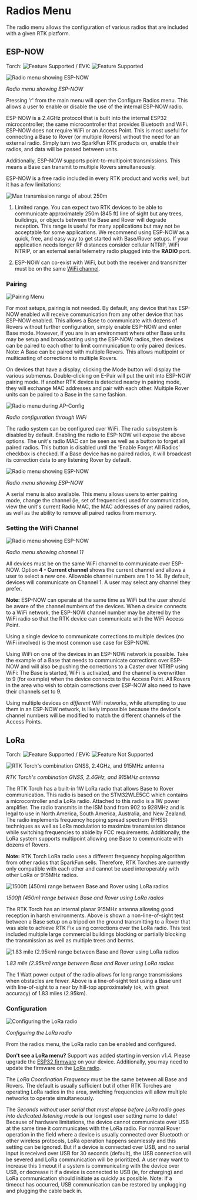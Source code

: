 # Radios Menu

The radio menu allows the configuration of various radios that are included with a given RTK platform.

## ESP-NOW

Torch: ![Feature Supported](img/Icons/GreenDot.png) / EVK: ![Feature Supported](img/Icons/GreenDot.png)

![Radio menu showing ESP-NOW](<img/Terminal/SparkFun RTK Everywhere - Radios Menu.png>)

*Radio menu showing ESP-NOW*

Pressing 'r' from the main menu will open the Configure Radios menu. This allows a user to enable or disable the use of the internal ESP-NOW radio.

ESP-NOW is a 2.4GHz protocol that is built into the internal ESP32 microcontroller; the same microcontroller that provides Bluetooth and WiFi. ESP-NOW does not require WiFi or an Access Point. This is most useful for connecting a Base to Rover (or multiple Rovers) without the need for an external radio. Simply turn two SparkFun RTK products on, enable their radios, and data will be passed between units.

Additionally, ESP-NOW supports point-to-multipoint transmissions. This means a Base can transmit to multiple Rovers simultaneously.

ESP-NOW is a free radio included in every RTK product and works well, but it has a few limitations: 

![Max transmission range of about 250m](img/Radios/SparkFun%20RTK%20ESP-Now%20Distance%20Testing.png)

1. Limited range. You can expect two RTK devices to be able to communicate approximately 250m (845 ft) line of sight but any trees, buildings, or objects between the Base and Rover will degrade reception. This range is useful for many applications but may not be acceptable for some applications. We recommend using ESP-NOW as a quick, free, and easy way to get started with Base/Rover setups. If your application needs longer RF distances consider cellular NTRIP, WiFi NTRIP, or an external serial telemetry radio plugged into the **RADIO** port.

2. ESP-NOW can co-exist with WiFi, but both the receiver and transmitter must be on the same [WiFi channel](https://docs.sparkfun.com/SparkFun_RTK_Everywhere_Firmware/menu_radios/#setting-the-wifi-channel). 

### Pairing

![Pairing Menu](img/Displays/SparkFun%20RTK%20Radio%20E-Pair.png)

For most setups, pairing is not needed. By default, any device that has ESP-NOW enabled will receive communication from any other device that has ESP-NOW enabled. This allows a Base to communicate with dozens of Rovers without further configuration, simply enable ESP-NOW and enter Base mode. However, if you are in an environment where other Base units may be setup and broadcasting using the ESP-NOW radios, then devices can be paired to each other to limit communication to only paired devices. Note: A Base can be paired with multiple Rovers. This allows multipoint or multicasting of corrections to multiple Rovers.

On devices that have a display, clicking the Mode button will display the various submenus. Double-clicking on E-Pair will put the unit into ESP-NOW pairing mode. If another RTK device is detected nearby in pairing mode, they will exchange MAC addresses and pair with each other. Multiple Rover units can be paired to a Base in the same fashion.

![Radio menu during AP-Config](<img/WiFi Config/SparkFun%20RTK%20Radio%20Config.png>)

*Radio configuration through WiFi*

The radio system can be configured over WiFi. The radio subsystem is disabled by default. Enabling the radio to ESP-NOW will expose the above options. The unit's radio MAC can be seen as well as a button to forget all paired radios. This button is disabled until the 'Enable Forget All Radios' checkbox is checked. If a Base device has no paired radios, it will broadcast its correction data to any listening Rover by default.

![Radio menu showing ESP-NOW](<img/Terminal/SparkFun RTK Everywhere - Radios Menu.png>)

*Radio menu showing ESP-NOW*

A serial menu is also available. This menu allows users to enter pairing mode, change the channel (ie, set of frequencies) used for communication, view the unit's current Radio MAC, the MAC addresses of any paired radios, as well as the ability to remove all paired radios from memory.

### Setting the WiFi Channel

![Radio menu showing ESP-NOW](<img/Terminal/SparkFun RTK Everywhere - Radios Menu.png>)

*Radio menu showing channel 11*

All devices must be on the same WiFi channel to communicate over ESP-NOW. Option **4 - Current channel** shows the current channel and allows a user to select a new one. Allowable channel numbers are 1 to 14. By default, devices will communicate on Channel 1. A user may select any channel they prefer.

**Note:** ESP-NOW can operate at the same time as WiFi but the user should be aware of the channel numbers of the devices. When a device connects to a WiFi network, the ESP-NOW channel number may be altered by the WiFi radio so that the RTK device can communicate with the WiFi Access Point.

Using a single device to communicate corrections to multiple devices (no WiFi involved) is the most common use case for ESP-NOW.

Using WiFi on one of the devices in an ESP-NOW network is possible. Take the example of a Base that needs to communicate corrections over ESP-NOW and will also be pushing the corrections to a Caster over NTRIP using WiFi: The Base is started, WiFi is activated, and the channel is overwritten to 9 (for example) when the device connects to the Access Point. All Rovers in the area who wish to obtain corrections over ESP-NOW also need to have their channels set to 9.

Using multiple devices on *different* WiFi networks, while attempting to use them in an ESP-NOW network, is likely impossible because the device's channel numbers will be modified to match the different channels of the Access Points.

## LoRa

Torch: ![Feature Supported](img/Icons/GreenDot.png) / EVK: ![Feature Not Supported](img/Icons/RedDot.png)

![RTK Torch's combination GNSS, 2.4GHz, and 915MHz antenna](img/SparkFun_RTK_Torch_Open_Antenna.png)

*RTK Torch's combination GNSS, 2.4GHz, and 915MHz antenna*

The RTK Torch has a built-in 1W LoRa radio that allows Base to Rover communication. This radio is based on the STM32WLE5CC which contains a microcontroller and a LoRa radio. Attached to this radio is a 1W power amplifier. The radio transmits in the ISM band from 902 to 928MHz and is legal to use in North America, South America, Australia, and New Zealand. The radio implements frequency hopping spread spectrum (FHSS) techniques as well as LoRa modulation to maximize transmission distance while switching frequencies to abide by FCC requirements. Additionally, the LoRa system supports multipoint allowing one Base to communicate with dozens of Rovers.

**Note:** RTK Torch LoRa radio uses a different frequency hopping algorithm from other radios that SparkFun sells. Therefore, RTK Torches are currently only compatible with each other and cannot be used interoperably with other LoRa or 915MHz radios.

![1500ft (450m) range between Base and Rover using LoRa radios](<img/Radios/SparkFun RTK LoRa Non-Line-Of-Sight Distance Test.png>)

*1500ft (450m) range between Base and Rover using LoRa radios*

The RTK Torch has an internal planar 915MHz antenna allowing good reception in harsh environments. Above is shown a non-line-of-sight test between a Base setup on a tripod on the ground transmitting to a Rover that was able to achieve RTK Fix using corrections over the LoRa radio. This test included multiple large commercial buildings blocking or partially blocking the transmission as well as multiple trees and berms.

![1.83 mile (2.95km) range between Base and Rover using LoRa radios](<img/Radios/SparkFun RTK LoRa Line-Of-Sight Distance Test.png>)

*1.83 mile (2.95km) range between Base and Rover using LoRa radios*

The 1 Watt power output of the radio allows for long range transmissions when obstacles are fewer. Above is a line-of-sight test using a Base unit with line-of-sight to a near by hill-top approximately (ok, with great accuracy) of 1.83 miles (2.95km).

### Configuration

![Configuring the LoRa radio](<img/Terminal/SparkFun RTK Everywhere - Radios LoRa Menu.png>)

*Configuring the LoRa radio*

From the radios menu, the LoRa radio can be enabled and configured. 

**Don't see a LoRa menu?** Support was added starting in version v1.4. Please upgrade the [ESP32 firmware](firmware_update_esp32.md) on your device. Additionally, you may need to update the firmware on the [LoRa radio](firmware_update_stm32.md).

The *LoRa Coordination Frequency* must be the same between all Base and Rovers. The default is usually sufficient but if other RTK Torches are operating LoRa radios in the area, switching frequencies will allow multiple networks to operate simultaneously.

The *Seconds without user serial that must elapse before LoRa radio goes into dedicated listening mode* is our longest user setting name to date! Because of hardware limitations, the device cannot communicate over USB at the same time it communicates with the LoRa radio. For normal Rover operation in the field where a device is usually connected over Bluetooth or other wireless protocols, LoRa operation happens seamlessly and this setting can be ignored. But if a device is connected over USB, and no serial input is received over USB for 30 seconds (default), the USB connection will be severed and LoRa communication will be prioritized. A user may want to increase this timeout if  a system is communicating with the device over USB, or decrease it if a device is connected to USB (ie, for charging) and LoRa communication should initiate as quickly as possible. Note: If a timeout has occurred, USB communication can be restored by unplugging and plugging the cable back in. 